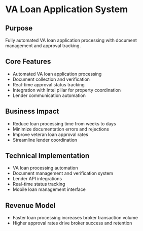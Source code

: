 # VA Loan Application System

## Purpose
Fully automated VA loan application processing with document management and approval tracking.

## Core Features
- Automated VA loan application processing
- Document collection and verification
- Real-time approval status tracking
- Integration with Intel pillar for property coordination
- Lender communication automation

## Business Impact
- Reduce loan processing time from weeks to days
- Minimize documentation errors and rejections
- Improve veteran loan approval rates
- Streamline lender coordination

## Technical Implementation
- VA loan processing automation
- Document management and verification system
- Lender API integrations
- Real-time status tracking
- Mobile loan management interface

## Revenue Model
- Faster loan processing increases broker transaction volume
- Higher approval rates drive broker success and retention